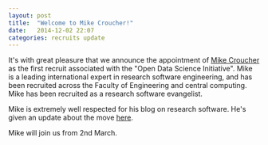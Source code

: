 ```yaml
---
layout: post
title:  "Welcome to Mike Croucher!"
date:   2014-12-02 22:07
categories: recruits update
---
```


It's with great pleasure that we announce the appointment of [Mike Croucher](http://www.walkingrandomly.com) as the first recruit associated with the "Open Data Science Initiative". Mike is a leading international expert in research software engineering, and has been recruited across the Faculty of Engineering and central computing. Mike has been recruited as a research software evangelist.

Mike is extremely well respected for his blog on research software. He's given an update about the move [here](http://www.walkingrandomly.com/?p=5621).

Mike will join us from 2nd March.

